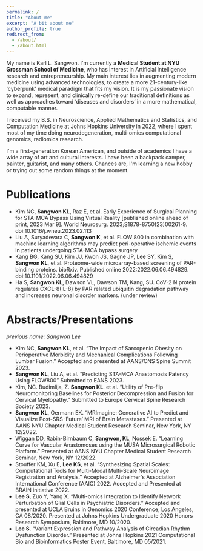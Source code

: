 ```yaml
---
permalink: /
title: "About me"
excerpt: "A bit about me"
author_profile: true
redirect_from: 
  - /about/
  - /about.html
---
```


My name is Karl L. Sangwon. I'm currently a **Medical Student at NYU Grossman School of Medicine**, who has interest in Artificial Intelligence research and entrepreneurship. My main interest lies in augmenting modern medicine using advanced technologies, to create a more 21-century-like 'cyberpunk' medical paradigm that fits my vision. It is my passionate vision to expand, represent, and clinically re-define our traditional definitions as well as approaches toward ‘diseases and disorders’ in a more mathematical, computable manner.

I received my B.S. in Neuroscience, Applied Mathematics and Statistics, and Computation Medicine at Johns Hopkins University in 2022, where I spent most of my time doing neurodegeneration, multi-omics computational genomics, radiomics research.

I'm a first-generation Korean American, and outside of academics I have a wide array of art and cultural interests. I have been a backpack camper, painter, guitarist, and many others. Chances are, I'm learning a new hobby or trying out some random things at the moment.

Publications
======
- Kim NC, **Sangwon KL**, Raz E, et al. Early Experience of Surgical Planning for STA-MCA Bypass Using Virtual Reality [published online ahead of print, 2023 Mar 9]. World Neurosurg. 2023;S1878-8750(23)00261-9. doi:10.1016/j.wneu.2023.02.113 
- Liu A, Suryadevara C, **Sangwon K**, et al. FLOW 800 in combination with machine learning algorithms may predict peri-operative ischemic events in patients undergoing STA-MCA bypass surgery 
- Kang BG, Kang SU, Kim JJ, Kwon JS, Gagne JP, Lee SY, Kim S, **Sangwon KL**, et al. Proteome-wide microarray-based screening of PAR-binding proteins. bioRxiv. Published online 2022:2022.06.06.494829. doi:10.1101/2022.06.06.494829 
- Ha S, **Sangwon KL**, Dawson VL, Dawson TM, Kang, SU. CoV-2 N protein regulates CXCL-8(IL-8) by PAR related ubiquitin degradation pathway and increases neuronal disorder markers. (under review) 

Abstracts/Presentations
======
*previous name: Sangwon Lee*
- Kim NC, **Sangwon KL**, et al. “The Impact of Sarcopenic Obesity on Perioperative Morbidity and Mechanical Complications Following Lumbar Fusion.” Accepted and presented at AANS/CNS Spine Summit 2023. 
- **Sangwon KL**, Liu A, et al. “Predicting STA-MCA Anastomosis Patency Using FLOW800” Submitted to EANS 2023. 
- Kim, NC. Budimlija, Z. **Sangwon KL**. et al. “Utility of Pre-flip Neuromonitoring Baselines for Posterior Decompression and Fusion for Cervical Myelopathy.” Submitted to Europe Cervical Spine Research Society 2023.  
- **Sangwon KL**, Oermann EK. “MRImagine: Generative AI to Predict and Visualize Post-SRS ‘Future’ MRI of Brain Metastases.” Presented at AANS NYU Chapter Medical Student Research Seminar, New York, NY 12/2022.   
- Wiggan DD, Rabin-Birnbaum C, **Sangwon, KL**, Nossek E. “Learning Curve for Vascular Anastomoses using the MUSA Microsurgical Robotic Platform.” Presented at AANS NYU Chapter Medical Student Research Seminar, New York, NY 12/2022.   
- Stouffer KM, Xu E, **Lee KS**, et al. “Synthesizing Spatial Scales: Computational Tools for Multi-Modal Multi-Scale Neuroimage Registration and Analysis.” Accepted at Alzheimer's Association International Conference (AAIC) 2022. Accepted and Presented at BRAIN initiative 2022.   
- **Lee S**, Zuo Y, Yang X. “Multi-omics Integration to Identify Network Perturbation of Glial Cells in Psychiatric Disorders.” Accepted and presented at UCLA Bruins in Genomics 2020 Conference, Los Angeles, CA 08/2020. Presented at Johns Hopkins Undergraduate 2020 Honors Research Symposium, Baltimore, MD 10/2020.  
- **Lee S**. “Variant Expression and Pathway Analysis of Circadian Rhythm Dysfunction Disorder.” Presented at Johns Hopkins 2021 Computational Bio and Bioinformatics Poster Event, Baltimore, MD 05/2021.   
